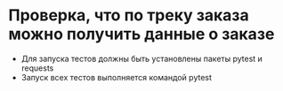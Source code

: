 ﻿# Проверка, что по треку заказа можно получить данные о заказе
- Для запуска тестов должны быть установлены пакеты pytest и requests
- Запуск всех тестов выполняется командой pytest